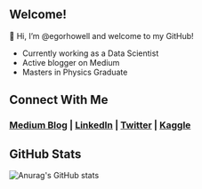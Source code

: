 ## Welcome!
👋 Hi, I’m @egorhowell and welcome to my GitHub!

- Currently working as a Data Scientist
- Active blogger on Medium
- Masters in Physics Graduate

## Connect With Me
 ### [Medium Blog](https://medium.com/@egorhowell)  |  [LinkedIn](https://uk.linkedin.com/in/egor-howell-092a721b3) | [Twitter](https://twitter.com/EgorHowell) | [Kaggle](https://www.kaggle.com/egorphysics)


## GitHub Stats
 ![Anurag's GitHub stats](https://github-readme-stats.vercel.app/api?username=egorhowell&show_icons=true&theme=default&hide=contribs&card_width=200)
